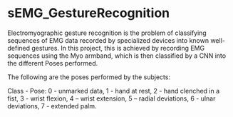 # sEMG_GestureRecognition

Electromyographic gesture recognition is the problem of classifying sequences of EMG data
recorded by specialized devices into known well-defined gestures. In this project, this 
is achieved by recording EMG sequences using the Myo armband, which is then classified by 
a CNN into the different Poses performed.

The following are the poses performed by the subjects:

Class - Pose:
0 - unmarked data,
1 - hand at rest, 
2 - hand clenched in a fist, 
3 - wrist flexion,
4 – wrist extension,
5 – radial deviations,
6 - ulnar deviations,
7 - extended palm.
